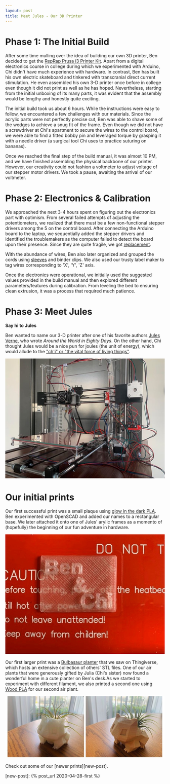 ```yaml
---
layout: post
title: Meet Jules - Our 3D Printer
---
```


# Phase 1: The Initial Build

After some time mulling over the idea of building our own 3D printer, Ben decided to get the [RepRap Prusa i3 Printer Kit](https://www.amazon.com/REPRAPGURU-Black-DIY-Prusa-Printer/dp/B01BO52LBA/ref=sr_1_3?crid=27CZF5UH06OUV&dchild=1&keywords=reprap%2B3d%2Bprinter%2Bkit&qid=1588096407&sprefix=rep%2Brap%2B3d%2Caps%2C167&sr=8-3&th=1). Apart from a digital electronics course in college during which we experimented with Arduino, Chi didn't have much experience with hardware. In contrast, Ben has built his own electric skateboard and tinkered with transcranial direct current stimulation. He even assembled his own 3-D printer once before in college even though it did not print as well as he has hoped. Nevertheless, starting from the initial unboxing of its many parts, it was evident that the assembly would be lengthy and honestly quite exciting. 

The initial build took us about 6 hours. While the instructions were easy to follow, we encountered a few challenges with our materials. Since the acrylic parts were not perfectly precise cut, Ben was able to shave some of the wedges to achieve a snug fit of the frame. Even though we did not have a screwdriver at Chi's apartment to secure the wires to the control board, we were able to find a fitted bobby pin and leveraged torque by grasping it with a needle driver (a surgical tool Chi uses to practice suturing on bananas). 

Once we reached the final step of the build manual, it was almost 10 PM, and we have finished assembling the physical backbone of our printer. However, our creativity could not fashion a voltmeter to adjust voltage of our stepper motor drivers. We took a pause, awaiting the arrival of our voltmeter.

# Phase 2: Electronics & Calibration

We approached the next 3-4 hours spent on figuring out the electronics part with optimism. From several failed attempts of adjusting the potentiometers, we realized that there must be a few non-functional stepper drivers among the 5 on the control board. After connecting the Arduino board to the laptop, we sequentially added the stepper drivers and identified the troublemakers as the computer failed to detect the board upon their presence. Since they are quite fragile, we got [replacement](https://www.amazon.com/BIQU-Compatible-Stepper-StepStick-Controller/dp/B01FFGAKK8/ref=sr_1_2?dchild=1&keywords=stepper+drivers&qid=1588106444&sr=8-2). 

With the abundance of wires, Ben also later organized and grouped the cords using [sleeves](https://www.amazon.com/100ft-Expandable-Braided-Sleeving-Sleeve/dp/B074GM1PK1/ref=sr_1_5?dchild=1&keywords=wire+sleeve&qid=1588103404&sr=8-5) and binder clips. We also used our trusty label maker to tag wires corresponding to 'X', 'Y', 'Z' axis. 

Once the electronics were operational, we initially used the suggested values provided in the build manual and then explored different parameters/features during calibration. From leveling the bed to ensuring clean extrusion, it was a process that required much patience.

# Phase 3: Meet Jules

**Say hi to Jules** 

Ben wanted to name our 3-D printer after one of his favorite authors [Jules Verne](https://en.wikipedia.org/wiki/Jules_Verne), who wrote _Around the World in Eighty Days_. On the other hand, Chi thought Jules would be a nice pun for joules (the unit of energy), which would allude to the ["ch'i" or "the vital force of living things"](https://en.wikipedia.org/wiki/Qi).

![Jules](/public/pics/jules.jpg)

# Our initial prints

Our first successful print was a small plaque using [glow in the dark PLA](https://www.amazon.com/NOVAMAKER-Filament-Dimensional-Accuracy-Luminous/dp/B0746FNJH6/ref=sr_1_5?dchild=1&keywords=pla+glow+in+the+dark&qid=1588108561&sr=8-5). Ben experimented with OpenSCAD and added our names to a rectangular base. We later attached it onto one of Jules' arylic frames as a momento of (hopefully) the beginning of our fun adventure in hardware. 

![Plaque](/public/pics/plaque.jpg)


Our first larger print was a [Bulbasaur planter](https://www.thingiverse.com/thing:381599) that we saw on Thingiverse, which hosts an extensive collection of others' STL files. One of our air plants that were generously gifted by Julia (Chi's sister) now found a wonderful home in a cute planter on Ben's desk.As we started to experiment with different filament, we also printed a second one using [Wood PLA](https://www.amazon.com/Filament-TECBEARS-Consumables-Dimensional-No-Tangle/dp/B08181LJLD/ref=sr_1_4?dchild=1&keywords=wood+pla&qid=1588109129&sr=8-4) for our second air plant. 

![bulbasaur](/public/pics/bulbasaur.jpg)

Check out some of our [newer prints][new-post]. 

[new-post]: {% post_url 2020-04-28-first %}
